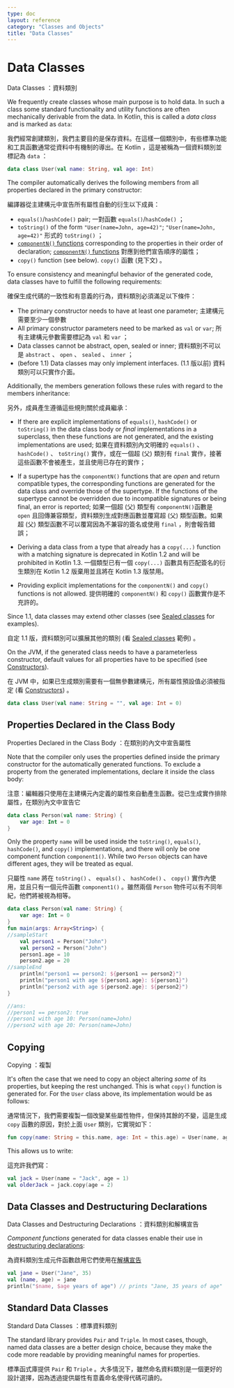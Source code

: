```yaml
---
type: doc
layout: reference
category: "Classes and Objects"
title: "Data Classes"
---
```


# Data Classes

Data Classes ：資料類別

We frequently create classes whose main purpose is to hold data. In such a class some standard functionality and utility functions are often mechanically derivable from the data. In Kotlin, this is called a _data class_ and is marked as `data`:

我們經常創建類別，我們主要目的是保存資料。在這樣一個類別中，有些標準功能和工具函數通常從資料中有機制的導出。在 Kotlin ，這是被稱為一個資料類別並標記為 `data` ：

``` kotlin
data class User(val name: String, val age: Int)
```

The compiler automatically derives the following members from all properties declared in the primary constructor:

編譯器從主建構元中宣告所有屬性自動的衍生以下成員：

  * `equals()`/`hashCode()` pair;
    一對函數 `equals()`/`hashCode()` ；
  * `toString()` of the form `"User(name=John, age=42)"`;
    `"User(name=John, age=42)"` 形式的 `toString()` ；
  * [`componentN()` functions](multi-declarations.md) corresponding to the properties in their order of declaration;
    [`componentN()` functions](multi-declarations.md) 對應到他們宣告順序的屬性；
  * `copy()` function (see below).
    `copy()` 函數 (見下文) 。

To ensure consistency and meaningful behavior of the generated code, data classes have to fulfill the following requirements:

確保生成代碼的一致性和有意義的行為，資料類別必須滿足以下條件：

  * The primary constructor needs to have at least one parameter;
    主建構元需要至少一個參數
  * All primary constructor parameters need to be marked as `val` or `var`;
    所有主建構元參數需要標記為 `val` 和 `var` ；
  * Data classes cannot be abstract, open, sealed or inner;
    資料類別不可以是 `abstract` 、 `open` 、 `sealed` 、 `inner` ；
  * (before 1.1) Data classes may only implement interfaces.
    (1.1 版以前) 資料類別可以只實作介面。

Additionally, the members generation follows these rules with regard to the members inheritance:

另外，成員產生遵循這些規則關於成員繼承：

* If there are explicit implementations of `equals()`, `hashCode()` or `toString()` in the data class body or  *final*  implementations in a superclass, then these functions are not generated, and the existing implementations are used;
  如果在資料類別內文明確的 `equals()` 、 `hashCode()` 、 `toString()` 實作，或在一個超 (父) 類別有 `final` 實作，接著這些函數不會被產生，並且使用已存在的實作；

* If a supertype has the `componentN()` functions that are *open* and return compatible types, the corresponding functions are generated for the data class and override those of the supertype. If the functions of the supertype cannot be overridden due to incompatible signatures or being final, an error is reported; 
  如果一個超 (父) 類型有 `componentN()`函數是 `open` 且回傳兼容類型，資料類別生成對應函數並覆寫超 (父) 類型函數。如果超 (父) 類型函數不可以覆寫因為不兼容的簽名或使用 `final` ，則會報告錯誤；

* Deriving a data class from a type that already has a `copy(...)` function with a matching signature is deprecated in Kotlin 1.2 and will be prohibited in Kotlin 1.3.
  一個類型已有一個 `copy(...)` 函數具有匹配簽名的衍生類別在 Kotlin 1.2 版棄用並且將在 Kotlin 1.3 版禁用。

* Providing explicit implementations for the `componentN()` and `copy()` functions is not allowed.
  提供明確的 `componentN()`  和 `copy()` 函數實作是不充許的。

Since 1.1, data classes may extend other classes (see [Sealed classes](sealed-classes.md) for examples).

自定 1.1 版，資料類別可以擴展其他的類別 (看 [Sealed classes](sealed-classes.md) 範例) 。

On the JVM, if the generated class needs to have a parameterless constructor, default values for all properties have to be specified (see [Constructors](classes.md#constructors)).

在 JVM 中，如果已生成類別需要有一個無參數建構元，所有屬性預設值必須被指定 (看 [Constructors](classes.md#constructors)) 。

``` kotlin
data class User(val name: String = "", val age: Int = 0)
```

## Properties Declared in the Class Body

Properties Declared in the Class Body ：在類別的內文中宣告屬性

Note that the compiler only uses the properties defined inside the primary constructor for the automatically generated functions. To exclude a property from the generated implementations, declare it inside the class body:

注意：編輯器只使用在主建構元內定義的屬性來自動產生函數。從已生成實作排除屬性，在類別內文中宣告它

```kotlin
data class Person(val name: String) {
    var age: Int = 0
}
```

Only the property `name` will be used inside the `toString()`, `equals()`, `hashCode()`, and `copy()` implementations, and there will only be one component function `component1()`. While two `Person` objects can have different ages, they will be treated as equal.

只屬性 `name` 將在 `toString()` 、 `equals()` 、 `hashCode()` 、 `copy()` 實作內使用，並且只有一個元件函數 `component1()` 。雖然兩個 `Person` 物件可以有不同年紀，他們將被視為相等。

``` kotlin
data class Person(val name: String) {
    var age: Int = 0
}
fun main(args: Array<String>) {
//sampleStart
    val person1 = Person("John")
    val person2 = Person("John")
    person1.age = 10
    person2.age = 20
//sampleEnd
    println("person1 == person2: ${person1 == person2}")
    println("person1 with age ${person1.age}: ${person1}")
    println("person2 with age ${person2.age}: ${person2}")
}

//ans:
//person1 == person2: true
//person1 with age 10: Person(name=John)
//person2 with age 20: Person(name=John)
```

## Copying

Copying ：複製

It's often the case that we need to copy an object altering _some_ of its properties, but keeping the rest unchanged. 
This is what `copy()` function is generated for. For the `User` class above, its implementation would be as follows:

通常情況下，我們需要複製一個改變某些屬性物件，但保持其餘的不變，這是生成 `copy` 函數的原因，對於上面 `User` 類別，它實現如下：

``` kotlin
fun copy(name: String = this.name, age: Int = this.age) = User(name, age)     
```

This allows us to write:

這充許我們寫：

``` kotlin
val jack = User(name = "Jack", age = 1)
val olderJack = jack.copy(age = 2)
```

## Data Classes and Destructuring Declarations

Data Classes and Destructuring Declarations  ：資料類別和解構宣告

_Component functions_ generated for data classes enable their use in [destructuring declarations](multi-declarations.md):

為資料類別生成元件函數啟用它們使用在[解構宣告](multi-declarations.md)

``` kotlin
val jane = User("Jane", 35) 
val (name, age) = jane
println("$name, $age years of age") // prints "Jane, 35 years of age"
```

## Standard Data Classes

Standard Data Classes ：標準資料類別

The standard library provides `Pair` and `Triple`. In most cases, though, named data classes are a better design choice, 
because they make the code more readable by providing meaningful names for properties.

標準函式庫提供 `Pair` 和 `Triple` 。大多情況下，雖然命名資料類別是一個更好的設計選擇，因為透過提供屬性有意義命名使得代碼可讀的。